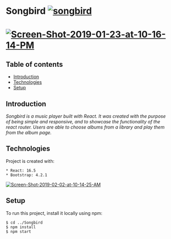 # Songbird  <a href="https://imgbb.com/"><img src="https://i.ibb.co/QprGx8D/songbird.png" alt="songbird" border="0"></a>

# <a href="https://ibb.co/dQ0tWYj"><img src="https://i.ibb.co/p3vQ0Fb/Screen-Shot-2019-01-23-at-10-16-14-PM.png" alt="Screen-Shot-2019-01-23-at-10-16-14-PM" border="0"></a>

## Table of contents
* [Introduction](#introduction)
* [Technologies](#technologies)
* [Setup](#setup)

## Introduction
*Songbird is a music player built with React. It was created with the purpose of being simple and responsive, and to showcase the functionality of the react router. Users are able to choose albums from a library and play them from the album page.*
	
## Technologies
Project is created with:

```
* React: 16.5
* Bootstrap: 4.2.1
```

<a href="https://ibb.co/BNqnSmH"><img src="https://i.ibb.co/9tsZCJm/Screen-Shot-2019-02-02-at-10-14-25-AM.png" alt="Screen-Shot-2019-02-02-at-10-14-25-AM" border="0"></a>
	
## Setup
To run this project, install it locally using npm:

```
$ cd ../Songbird
$ npm install
$ npm start
```

